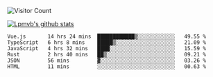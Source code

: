 ![Visitor Count](https://profile-counter.glitch.me/Lpmvb/count.svg)

[![Lpmvb's github stats](https://github-readme-stats.vercel.app/api?username=lpmvb&show_icons=true&title_color=fff&icon_color=79ff97&text_color=9f9f9f&bg_color=151515)](https://github.com/anuraghazra/github-readme-stats)

<!--
Here are some ideas to get you started:

- 🔭 I’m currently working on ...
- 🌱 I’m currently learning ...
- 👯 I’m looking to collaborate on ...
- 🤔 I’m looking for help with ...
- 💬 Ask me about ...
- 📫 How to reach me: ...
- 😄 Pronouns: ...
- ⚡ Fun fact: ...
-->

<!--START_SECTION:waka-->

```text
Vue.js       14 hrs 24 mins  ████████████▒░░░░░░░░░░░░   49.55 %
TypeScript   6 hrs 8 mins    █████▒░░░░░░░░░░░░░░░░░░░   21.09 %
JavaScript   4 hrs 32 mins   ████░░░░░░░░░░░░░░░░░░░░░   15.59 %
Rust         2 hrs 40 mins   ██▒░░░░░░░░░░░░░░░░░░░░░░   09.21 %
JSON         56 mins         ▓░░░░░░░░░░░░░░░░░░░░░░░░   03.26 %
HTML         11 mins         ░░░░░░░░░░░░░░░░░░░░░░░░░   00.63 %
```

<!--END_SECTION:waka-->
